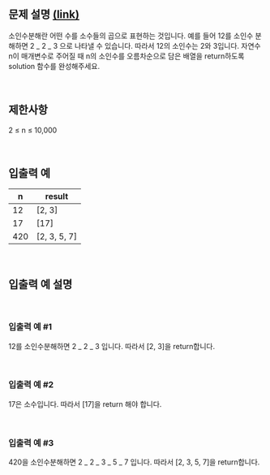 ## 문제 설명 [(link)](https://school.programmers.co.kr/learn/courses/30/lessons/120852?language=javascript)

소인수분해란 어떤 수를 소수들의 곱으로 표현하는 것입니다. 예를 들어 12를 소인수 분해하면 2 _ 2 _ 3 으로 나타낼 수 있습니다. 따라서 12의 소인수는 2와 3입니다. 자연수 n이 매개변수로 주어질 때 n의 소인수를 오름차순으로 담은 배열을 return하도록 solution 함수를 완성해주세요.

<br>

## 제한사항

2 ≤ n ≤ 10,000

<br>

## 입출력 예

| n   | result       |
| --- | ------------ |
| 12  | [2, 3]       |
| 17  | [17]         |
| 420 | [2, 3, 5, 7] |

<br>

## 입출력 예 설명

<br>

### 입출력 예 #1

12를 소인수분해하면 2 _ 2 _ 3 입니다. 따라서 [2, 3]을 return합니다.

<br>

### 입출력 예 #2

17은 소수입니다. 따라서 [17]을 return 해야 합니다.

<br>

### 입출력 예 #3

420을 소인수분해하면 2 _ 2 _ 3 _ 5 _ 7 입니다. 따라서 [2, 3, 5, 7]을 return합니다.
